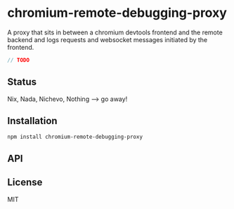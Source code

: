 # chromium-remote-debugging-proxy

A proxy that sits in between a chromium devtools frontend and the remote backend and logs requests and websocket messages initiated by the frontend.

```js
// TODO
```

## Status

Nix, Nada, Nichevo, Nothing --> go away!
## Installation

    npm install chromium-remote-debugging-proxy

## API


## License

MIT
